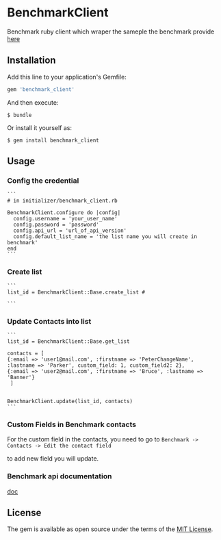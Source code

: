 # BenchmarkClient

Benchmark ruby client which wraper the sameple the benchmark provide [here](https://apidocs.benchmarkemail.com/#/download-wrappers)

## Installation

Add this line to your application's Gemfile:

```ruby
gem 'benchmark_client'
```

And then execute:

    $ bundle

Or install it yourself as:

    $ gem install benchmark_client

## Usage

### Config the credential 


    ```
    # in initializer/benchmark_client.rb
    
    BenchmarkClient.configure do |config| 
      config.username = 'your_user_name'
      config.password = 'password'
      config.api_url = 'url_of_api_version'
      config.default_list_name = 'the list name you will create in benchmark'
    end
    ```

### Create list 


    ```
    list_id = BenchmarkClient::Base.create_list # 

    ```

### Update Contacts into list 

    ```
    list_id = BenchmarkClient::Base.get_list

    contacts = [
    {:email => 'user1@mail.com', :firstname => 'PeterChangeName', :lastname => 'Parker', custom_field: 1, custom_field2: 2},
    {:email => 'user2@mail.com', :firstname => 'Bruce', :lastname => 'Banner'}
     ]


    BenchmarkClient.update(list_id, contacts)
    ```

### Custom Fields in Benchmark contacts

For the custom field in the contacts, you need to go to `Benchmark -> Contacts -> Edit the contact field`

to add new field you will update.



### Benchmark api documentation 

[doc](https://apidocs.benchmarkemail.com/#/library)

## License

The gem is available as open source under the terms of the [MIT License](http://opensource.org/licenses/MIT).

